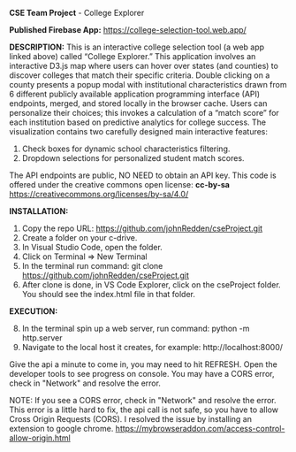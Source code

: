 **CSE Team Project** - College Explorer

**Published Firebase App:**  https://college-selection-tool.web.app/

**DESCRIPTION:** This is an interactive college selection tool (a web app linked above) called “College Explorer.” This application involves an interactive D3.js map where users can hover over states (and counties) to discover colleges that match their specific criteria. Double clicking on a county presents a popup modal with institutional characteristics drawn from 6 different publicly available application programming interface (API) endpoints, merged, and stored locally in the browser cache. Users can personalize their choices; this invokes a calculation of a “match score” for each institution based on predictive analytics for college success.  The visualization contains two carefully designed main interactive features: 
   1. Check boxes for dynamic school characteristics filtering. 
   2. Dropdown selections for personalized student match scores.

The API endpoints are public, NO NEED to obtain an API key. This code is offered under the creative commons open license: **cc-by-sa**
https://creativecommons.org/licenses/by-sa/4.0/

**INSTALLATION:**
1. Copy the repo URL:  https://github.com/johnRedden/cseProject.git
2. Create a folder on your c-drive.
3. In Visual Studio Code, open the folder.
4. Click on Terminal => New Terminal
5. In the terminal run command: git clone https://github.com/johnRedden/cseProject.git
6. After clone is done, in VS Code Explorer, click on the cseProject folder.  You should see the index.html file in that folder.

**EXECUTION:**

8. In the terminal spin up a web server, run command:  python -m http.server
9. Navigate to the local host it creates, for example: http://localhost:8000/

Give the api a minute to come in, you may need to hit REFRESH.  Open the developer tools to see progress on console.  You may have a CORS error, check in "Network" and resolve the error.

NOTE: If you see a CORS error, check in "Network" and resolve the error.  This error is a little hard to fix, the api call is not safe, so you have to allow Cross Origin Requests (CORS).  I resolved the issue by installing an extension to google chrome.  https://mybrowseraddon.com/access-control-allow-origin.html
 
